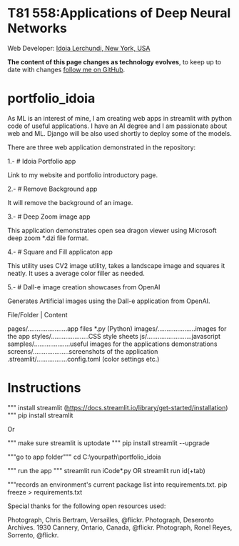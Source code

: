 # T81 558:Applications of Deep Neural Networks
Web Developer: [Idoia Lerchundi, New York, USA](https://live-webdevserv.pantheonsite.io)

**The content of this page changes as technology evolves**, to keep up to date with changes [follow me on GitHub](https://github.com/webdevserv/portfolio_idoia).

# portfolio_idoia

As ML is an interest of mine, I am creating web apps in streamlit with python code of useful applications. I have an AI degree and I am passionate about web and ML. Django will be also used shortly to deploy some of the models.

There are three web application demonstrated in the repository:

1.- # Idoia Portfolio app

Link to my website and portfolio introductory page.

2.- # Remove Background app

It will remove the background of an image.

3.- # Deep Zoom image app

This application demonstrates open sea dragon viewer using Microsoft deep zoom *.dzi file format.

4.- # Square and Fill applicaton app

This utility uses CV2 image utility, takes a landscape image and squares it neatly. It uses a average color filler as needed.

5.- # Dall-e image creation showcases from OpenAI

Generates Artificial images using the Dall-e application from OpenAI.

File/Folder              | Content

pages/......................app files *.py (Python)
images/.....................images for the app
styles/.....................CSS style sheets
js/.........................javascript
samples/....................useful images for the applications demonstrations
screens/....................screenshots of the application
.streamlit/.................config.toml (color settings etc.)


# Instructions

""" install streamlit (https://docs.streamlit.io/library/get-started/installation) """
pip install streamlit

Or

""" make sure streamlit is uptodate """
pip install streamlit --upgrade

"""go to app folder"""
cd C:\yourpath\portfolio_idoia

""" run the app """
streamlit run iCode*.py
OR
streamlit run id(+tab)

"""records an environment's current package list into requirements.txt.
pip freeze > requirements.txt


Special thanks for the following open resources used:

Photograph, Chris Bertram, Versailles, @flickr.
Photograph, Deseronto Archives. 1930 Cannery, Ontario, Canada,  @flickr.
Photograph, Ronel Reyes, Sorrento, @flickr.
